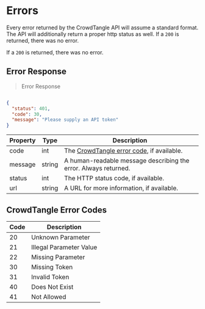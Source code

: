 # Errors

Every error returned by the CrowdTangle API will assume a standard format. The API will additionally return a proper http status as well. If a `200` is returned, there was no error. 

<aside class="notice">
If a <code>200</code> is returned, there was no error.
</aside>

## Error Response
>Error Response

```json

{
  "status": 401,
  "code": 30,
  "message": "Please supply an API token"
}
```

Property | Type | Description
---------|------|-------------
code | int | The [CrowdTangle error code](https://github.com/CrowdTangle/API/wiki/Errors#errorcodes), if available.
message | string | A human-readable message describing the error. Always returned.
status | int | The HTTP status code, if available.
url | string | A URL for more information, if available. 




## CrowdTangle Error Codes

Code | Description
-----|------------
20 | Unknown Parameter
21 | Illegal Parameter Value
22 | Missing Parameter
30 | Missing Token
31 | Invalid Token
40 | Does Not Exist
41 | Not Allowed
